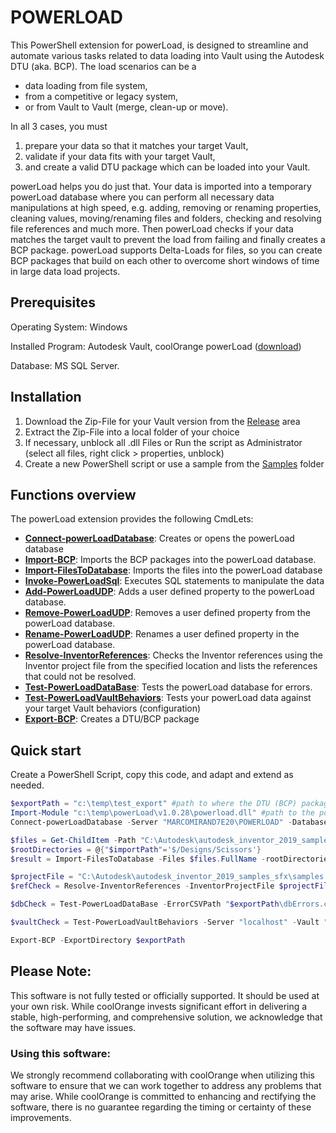 # POWERLOAD 

This PowerShell extension for powerLoad, is designed to streamline and automate various tasks related to data loading into Vault using the Autodesk DTU (aka. BCP). The load scenarios can be a 
- data loading from file system, 
- from a competitive or legacy system, 
- or from Vault to Vault (merge, clean-up or move).

In all 3 cases, you must 
1. prepare your data so that it matches your target Vault,
2. validate if your data fits with your target Vault,
3. and create a valid DTU package which can be loaded into your Vault.

powerLoad helps you do just that. Your data is imported into a temporary powerLoad database where you can perform all necessary data manipulations at high speed, e.g. adding, removing or renaming properties, cleaning values, moving/renaming files and folders, checking and resolving file references and much more. Then powerLoad checks if your data matches the target vault to prevent the load from failing and finally creates a BCP package.
powerLoad supports Delta-Loads for files, so you can create BCP packages that build on each other to overcome short windows of time in large data load projects.

## Prerequisites

Operating System: Windows

Installed Program: Autodesk Vault, coolOrange powerLoad ([download](https://www.coolorange.com/powerload-download-page))

Database: MS SQL Server. 


## Installation

1. Download the Zip-File for your Vault version from the [Release](../../releases) area
2. Extract the Zip-File into a local folder of your choice
3. If necessary, unblock all .dll Files or Run the script as Administrator (select all files, right click > properties, unblock)
4. Create a new PowerShell script or use a sample from the [Samples](https://github.com/coolOrangeLabs/powerLoadPublic/tree/main/Samples) folder


## Functions overview
The powerLoad extension provides the following CmdLets: <br>

- [**Connect-powerLoadDatabase**](./CmdLets/doc/Connect-PowerLoadDatabase.md): Creates or opens the powerLoad database
- [**Import-BCP**](./CmdLets/doc/Import-BCP.md): Imports the BCP packages into the powerLoad database.
- [**Import-FilesToDatabase**](./CmdLets/doc/Import-FilesToDatabase.md): Imports the files into the powerLoad database
- [**Invoke-PowerLoadSql**](./CmdLets/doc/Invoke-PowerLoadSql.md): Executes SQL statements to manipulate the data
- [**Add-PowerLoadUDP**](./CmdLets/doc/Add-PowerLoadUDP.md): Adds a user defined property to the powerLoad database.
- [**Remove-PowerLoadUDP**](./CmdLets/doc/Remove-PowerLoadUDP.md): Removes a user defined property from the powerLoad database.
- [**Rename-PowerLoadUDP**](./CmdLets/doc/Rename-PowerLoadUDP.md): Renames a user defined property in the powerLoad database.
- [**Resolve-InventorReferences**](./CmdLets/doc/Resolve-InventorReferences.md): Checks the Inventor references using the Inventor project file from the specified location and lists the references that could not be resolved.
- [**Test-PowerLoadDataBase**](./CmdLets/doc/Test-PowerLoadDataBase.md): Tests the powerLoad database for errors.
- [**Test-PowerLoadVaultBehaviors**](./CmdLets/doc/Test-PowerLoadVaultBehaviors.md): Tests your powerLoad data against your target Vault behaviors (configuration)
- [**Export-BCP**](./CmdLets/doc/Export-BCP.md): Creates a DTU/BCP package


## Quick start

Create a PowerShell Script, copy this code, and adapt and extend as needed.
```PowerShell
$exportPath = "c:\temp\test_export" #path to where the DTU (BCP) packages shall be created
Import-Module "c:\temp\powerLoad\v1.0.28\powerload.dll" #path to the powerLoad DLL
Connect-powerLoadDatabase -Server "MARCOMIRAND7E20\POWERLOAD" -DatabaseName "test" -User "sa" -Password 'Pa$$w0rd' #connect to database 

$files = Get-ChildItem -Path "C:\Autodesk\autodesk_inventor_2019_samples_sfx\Models\Assemblies\Scissors" -File -Recurse
$rootDirectories = @{"$importPath"='$/Designs/Scissors'}
$result = Import-FilesToDatabase -Files $files.FullName -rootDirectories $rootDirectories -ErrorCSVPath "$exportPath\importErrors.csv"

$projectFile = "C:\Autodesk\autodesk_inventor_2019_samples_sfx\samples.ipj"
$refCheck = Resolve-InventorReferences -InventorProjectFile $projectFile -ErrorCSVPath "$exportPath\RefErrors.csv"

$dbCheck = Test-PowerLoadDataBase -ErrorCSVPath "$exportPath\dbErrors.csv"

$vaultCheck = Test-PowerLoadVaultBehaviors -Server "localhost" -Vault "Vault" -User "Administrator" -Password "" -ErrorCSVPath "$exportPath\vaultErrors.csv"

Export-BCP -ExportDirectory $exportPath
```

## Please Note:

This software is not fully tested or officially supported. It should be used at your own risk. While coolOrange invests significant effort in delivering a stable, high-performing, and comprehensive solution, we acknowledge that the software may have issues.

### Using this software:

We strongly recommend collaborating with coolOrange when utilizing this software to ensure that we can work together to address any problems that may arise. While coolOrange is committed to enhancing and rectifying the software, there is no guarantee regarding the timing or certainty of these improvements.
